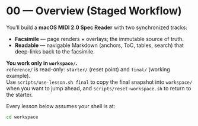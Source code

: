 # 00 — Overview (Staged Workflow)

You’ll build a **macOS MIDI 2.0 Spec Reader** with two synchronized tracks:
- **Facsimile** — page renders + overlays; the immutable source of truth.
- **Readable** — navigable Markdown (anchors, ToC, tables, search) that deep-links back to the facsimile.

**You work only in `workspace/`.**  
`reference/` is read-only: `starter/` (reset point) and `final/` (working example).  
Use `scripts/use-lesson.sh final` to copy the final snapshot into `workspace/` when you want to jump ahead, and `scripts/reset-workspace.sh` to return to the starter.

Every lesson below assumes your shell is at:
```bash
cd workspace
```

